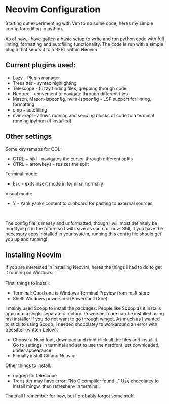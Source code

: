 # Neovim Configuration

Starting out experimenting with Vim to do some code, heres my simple config for editing in python. 

As of now, I have gotten a basic setup to write and run python code with full linting, formatting and autofilling functionality. The code is run with a simple plugin that sends it to a REPL within Neovim

## Current plugins used:
- Lazy - Plugin manager
- Treesitter - syntax highlighting
- Telescope - fuzzy finding files, grepping through code
- Neotree - convenient to navigate through different files
- Mason, Mason-lspconfig, nvim-lspconfig - LSP support for linting, formatting
- cmp - autofilling
- nvim-repl - allows running and sending blocks of code to a terminal running ipython (if installed)

## Other settings
Some key remaps for QOL:
- CTRL + hjkl - navigates the cursor through different splits
- CTRL + arrowkeys - resizes the split 

Terminal mode:
- Esc - exits insert mode in terminal normally

Visual mode:
- Y - Yank yanks content to clipboard for pasting to external sources
<br />

The config file is  messy and unformatted, though I will most definitely be modifying it in the future so I will leave as such for now. Still, if you have the necessary apps installed in your system, running this config file should get you up and running!

## Installing Neovim
If you are interested in installing Neovim, heres the things I had to do to get it running on Windows: <br /><br />
First, things to install:
- Terminal: Good one is Windows Terminal Preview from msft store
- Shell: Windows powershell (Powershell Core).

I mainly used Scoop to install the packages. People like Scoop as it installs apps into a single separate directory. Powershell core can be installed using msi installer if you do not want to go through winget.  As much as I wanted to stick to using Scoop, I needed chocolatey to workaround an error with treesitter (written below).

- Choose a Nerd font, download and right click all the files and install it. Go to settings in terminal and set to use the nerdfont just downloaded, under appearance
- Finnally install Git and Neovim <br />

Other things to install:
- ripgrep for telescope
- Treesitter may have error: "No C compliler found..." Use chocolatey to install mingw, then refreshenv in terminal.<br />

Thats all I remember for now, but I probably forgot some stuff.
